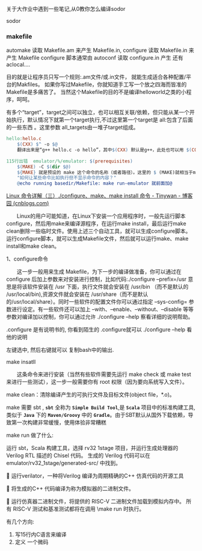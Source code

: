 关于大作业中遇到一些笔记,从0教你怎么编译sodor

sodor

### makefile

automake 读取 Makefile.am 来产生 Makefile.in,
configure 读取 Makefile.in 来产生 Makefile
configure 脚本通常由 autoconf 读取 configure.in 产生
还有aclocal....

目的就是让程序员只写一个规则:.am文件/或.in文件，
就能生成适合各种配置/平台的Makfiles。
如果你写过Makefile，你就知道手工写一个放之四海而皆准的Makefile是多痛苦了。
当然这个Makefile的目的不是编译helloworld之类的小程序，呵呵。

有多个“target”，target之间可以独立，也可以相互关联/依赖，但只能从某一个开始执行，默认情况下就第一个target执行,不过这里第一个target是 all:包含了后面的一些东西 。这里参数 all_targets由一堆子target组成。

```makefile
hello:hello.c
	$(CXX) $^ -o $@    
	翻译出来是“g++ hello.c -o hello”，其中$(CXX) 默认是g++，此处也可以用 $(CC) 默认是cc命令。
	
115行出错 	emulator/%/emulator: $(prerequisites)
	$(MAKE) -C $(dir $@)
	${MAKE} 就是预设的 make 这个命令的名称（或者路径）。这里的 $ (MAKE)就相当于make，-C 选项的作用是指将当前工作目录转移到你所指定的位置。make -p 可以查看所有预定义的变量的当前值。
	"如何让某些命令比如执行但不显示命令的内容？"
	@echo running basedir/Makefile: make run-emulator 就前面加@
```

[Linux 命令详解（三）./configure、make、make install 命令 - Tinywan - 博客园 (cnblogs.com)](https://www.cnblogs.com/tinywan/p/7230039.html)

　　Linux的用户可能知道，在Linux下安装一个应用程序时，一般先运行脚本configure，然后用make来编译源程序，在运行make install，最后运行make clean删除一些临时文件。使用上述三个自动工具，就可以生成configure脚本。运行configure脚本，就可以生成Makefile文件，然后就可以运行make、make install和make clean。



1、configure命令

　　这一步一般用来生成 Makefile，为下一步的编译做准备，你可以通过在 configure 后加上参数来对安装进行控制，比如代码:./configure –prefix=/usr 意思是将该软件安装在 /usr 下面，执行文件就会安装在 /usr/bin （而不是默认的 /usr/local/bin),资源文件就会安装在 /usr/share（而不是默认的/usr/local/share）。同时一些软件的配置文件你可以通过指定 –sys-config= 参数进行设定。有一些软件还可以加上 –with、–enable、–without、–disable 等等参数对编译加以控制，你可以通过允许 ./configure –help 察看详细的说明帮助。

.configure 是有说明书的, 你看到陌生的 .configure就可以 ./configure –help 看他的说明

左键选中, 然后右键就可以 复制bash中的输出. 

make insatll

　　这条命令来进行安装（当然有些软件需要先运行 make check 或 make test 来进行一些测试），这一步一般需要你有 root 权限（因为要向系统写入文件）。

make clean：清除编译产生的可执行文件及目标文件(object file，*.o)。

make 需要 sbt , **`sbt`** 全称为 **`Simple Build Tool`**,是 **`Scala`** 项目中的标准构建工具,类似于 **`Java`** 下的 **`Maven/Groovy`** 中的 **`Gradle`**。由于SBT默认从国外下载依赖，导致第一次构建非常缓慢，使用体验非常糟糕



make run 做了什么:

运行 sbt，Scala 构建工具，选择 rv32 1stage 项目，并运行生成处理器的 Verilog RTL 描述的 Chisel 代码。 生成的 Verilog 代码可以在 emulator/rv32_1stage/generated-src/ 中找到。

 运行verilator，一种将Verilog 编译为周期精确的C++ 仿真代码的开源工具

 将生成的C++ 代码编译为称为模拟器的二进制文件。 

 运行仿真器二进制文件，将提供的 RISC-V 二进制文件加载到模拟内存中。 所有 RISC-V 测试和基准测试都将在调用 \make run 时执行。

有几个方向:

1. 写15行内C语言来编译
2.  定义 一个微码 





